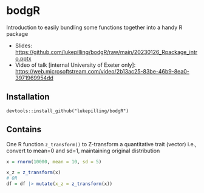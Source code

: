 # bodgR
Introduction to easily bundling some functions together into a handy R package
 - Slides: https://github.com/lukepilling/bodgR/raw/main/20230126_Rpackage_intro.pptx
 - Video of talk [internal University of Exeter only]: https://web.microsoftstream.com/video/2b13ac25-83be-46b9-8ea0-3971969954dd

## Installation
`devtools::install_github("lukepilling/bodgR")`

## Contains
One R function `z_transform()` to Z-transform a quantitative trait (vector) i.e., convert to mean=0 and sd=1, maintaining original distribution

```r
x = rnorm(10000, mean = 10, sd = 5)

x_z = z_transform(x)
# OR
df = df |> mutate(x_z = z_transform(x))
```

